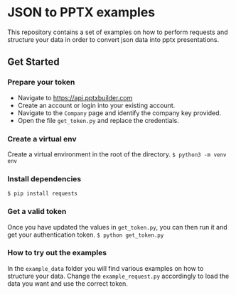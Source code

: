 # JSON to PPTX examples
This repository contains a set of examples on how to perform requests and structure your data in order to convert json data into pptx presentations.

## Get Started

### Prepare your token
- Navigate to https://api.pptxbuilder.com 
- Create an account or login into your existing account.
- Navigate to the `Company` page and identify the company key provided.
- Open the file `get_token.py` and replace the credentials.

### Create a virtual env
Create a virtual environment in the root of the directory.
``` $ python3 -m venv env ```

### Install dependencies
``` $ pip install requests ```

### Get a valid token
Once you have updated the values in `get_token.py`, you can then run it and get your authentication token.
``` $ python get_token.py ```

### How to try out the examples
In the `example_data` folder you will find various examples on how to structure your data. Change the `example_request.py` accordingly to load the data you want and use the correct token.



